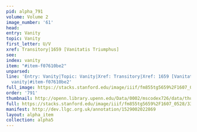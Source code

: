 ```yaml
---
pid: alpha_791
volume: Volume 2
image_number: '61'
head: 
entry: Vanity
topic: Vanity
first_letter: U/V
xref: Transitory|1659 [Vanitatis Triumphus]
see: 
index: vanity
item: "#item-f07610be2"
unparsed: 
line: 'Entry: Vanity|Topic: Vanity|Xref: Transitory|Xref: 1659 [Vanitatis Triumphus]|Index:
  vanity|#item-f07610be2'
full_image: https://stacks.stanford.edu/image/iiif/fm855tg5659%2F1607_0528/full/full/0/default.jpg
order: '791'
thumbnail: http://openn.library.upenn.edu/Data/0002/mscodex726/data/thumb/1607_0528_thumb.jpg
full: https://stacks.stanford.edu/image/iiif/fm855tg5659%2F1607_0528/333,1462,3007,386/full/0/default.jpg
manifest: http://dev.llgc.org.uk/annotation/1529002022869
layout: alpha_item
collection: alpha5
---
```

